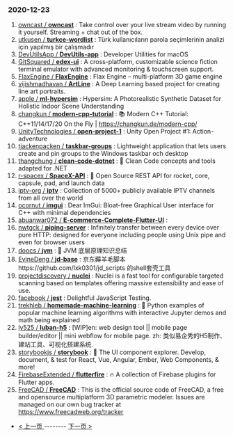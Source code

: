 ### 2020-12-23 
1. [
        owncast /
**owncast**](https://github.com/owncast/owncast) : Take control over your live stream video by running it yourself. Streaming + chat out of the box.
1. [
        utkusen /
**turkce-wordlist**](https://github.com/utkusen/turkce-wordlist) : Türk kullanıcıların parola seçimlerinin analizi için yapılmış bir çalışmadır
1. [
        DevUtilsApp /
**DevUtils-app**](https://github.com/DevUtilsApp/DevUtils-app) : Developer Utilities for macOS
1. [
        GitSquared /
**edex-ui**](https://github.com/GitSquared/edex-ui) : A cross-platform, customizable science fiction terminal emulator with advanced monitoring & touchscreen support.
1. [
        FlaxEngine /
**FlaxEngine**](https://github.com/FlaxEngine/FlaxEngine) : Flax Engine – multi-platform 3D game engine
1. [
        vijishmadhavan /
**ArtLine**](https://github.com/vijishmadhavan/ArtLine) : A Deep Learning based project for creating line art portraits.
1. [
        apple /
**ml-hypersim**](https://github.com/apple/ml-hypersim) : Hypersim: A Photorealistic Synthetic Dataset for Holistic Indoor Scene Understanding
1. [
        changkun /
**modern-cpp-tutorial**](https://github.com/changkun/modern-cpp-tutorial) : 📚 Modern C++ Tutorial: C++11/14/17/20 On the Fly | https://changkun.de/modern-cpp/
1. [
        UnityTechnologies /
**open-project-1**](https://github.com/UnityTechnologies/open-project-1) : Unity Open Project #1: Action-adventure
1. [
        tjackenpacken /
**taskbar-groups**](https://github.com/tjackenpacken/taskbar-groups) : Lightweight application that lets users create and pin groups to the Windows taskbar och desktop
1. [
        thangchung /
**clean-code-dotnet**](https://github.com/thangchung/clean-code-dotnet) : 🛁 Clean Code concepts and tools adapted for .NET
1. [
        r-spacex /
**SpaceX-API**](https://github.com/r-spacex/SpaceX-API) : 🚀 Open Source REST API for rocket, core, capsule, pad, and launch data
1. [
        iptv-org /
**iptv**](https://github.com/iptv-org/iptv) : Collection of 5000+ publicly available IPTV channels from all over the world
1. [
        ocornut /
**imgui**](https://github.com/ocornut/imgui) : Dear ImGui: Bloat-free Graphical User interface for C++ with minimal dependencies
1. [
        abuanwar072 /
**E-commerce-Complete-Flutter-UI**](https://github.com/abuanwar072/E-commerce-Complete-Flutter-UI) : 
1. [
        nwtgck /
**piping-server**](https://github.com/nwtgck/piping-server) : Infinitely transfer between every device over pure HTTP: designed for everyone including people using Unix pipe and even for browser users
1. [
        doocs /
**jvm**](https://github.com/doocs/jvm) : 🤗 JVM 底层原理知识总结
1. [
        EvineDeng /
**jd-base**](https://github.com/EvineDeng/jd-base) : 京东薅羊毛脚本https://github.com/lxk0301/jd_scripts 的shell套壳工具
1. [
        projectdiscovery /
**nuclei**](https://github.com/projectdiscovery/nuclei) : Nuclei is a fast tool for configurable targeted scanning based on templates offering massive extensibility and ease of use.
1. [
        facebook /
**jest**](https://github.com/facebook/jest) : Delightful JavaScript Testing.
1. [
        trekhleb /
**homemade-machine-learning**](https://github.com/trekhleb/homemade-machine-learning) : 🤖 Python examples of popular machine learning algorithms with interactive Jupyter demos and math being explained
1. [
        ly525 /
**luban-h5**](https://github.com/ly525/luban-h5) : [WIP]en: web design tool || mobile page builder/editor || mini webflow for mobile page. zh: 类似易企秀的H5制作、建站工具、可视化搭建系统.
1. [
        storybookjs /
**storybook**](https://github.com/storybookjs/storybook) : 📓 The UI component explorer. Develop, document, & test for React, Vue, Angular, Ember, Web Components, & more!
1. [
        FirebaseExtended /
**flutterfire**](https://github.com/FirebaseExtended/flutterfire) : 🔥 A collection of Firebase plugins for Flutter apps.
1. [
        FreeCAD /
**FreeCAD**](https://github.com/FreeCAD/FreeCAD) : This is the official source code of FreeCAD, a free and opensource multiplatform 3D parametric modeler. Issues are managed on our own bug tracker at https://www.freecadweb.org/tracker 

- [ < 上一页 ](https://github.com/able8/github-trending-daily-record/blob/master/2020-12-22.md) -------- [ 下一页 > ](https://github.com/able8/github-trending-daily-record/blob/master/2020-12-24.md)